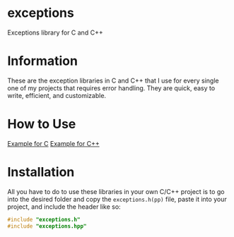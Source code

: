 # exceptions
Exceptions library for C and C++

# Information
These are the exception libraries in C and C++ that I use for every single one of my projects that requires error handling. They are quick, easy to write, efficient, and customizable.

# How to Use
[Example for C](https://github.com/the-antibody/exceptions/edit/main/c/example.c)
[Example for C++](https://github.com/the-antibody/exceptions/edit/main/c++/example.cpp)

# Installation
All you have to do to use these libraries in your own C/C++ project is to go into the desired folder and copy the `exceptions.h(pp)` file, paste it into your project, and include the header like so:
```cpp
#include "exceptions.h"
#include "exceptions.hpp"
```

